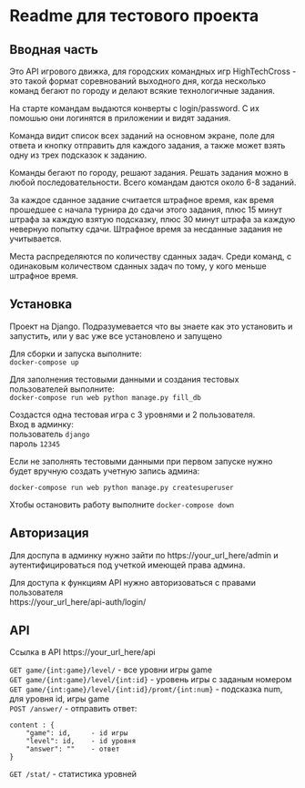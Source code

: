 <h1>Readme для тестового проекта
</h1>

<h2>Вводная часть</h2>
Это API игрового движка, для городских командных игр HighTechCross - это такой формат соревнований выходного дня, когда несколько команд бегают по городу и делают всякие технологичные задания.

На старте командам выдаются конверты с login/password. С их помошью они логинятся в приложении и видят задания.

Команда видит список всех заданий на основном экране, поле для ответа и кнопку отправить для каждого задания, а также может взять одну из трех подсказок к заданию.


Команды бегают по городу, решают задания. Решать задания можно в любой последовательности. Всего командам даются около 6-8 заданий.

За каждое сданное задание считается штрафное время, как время прошедшее с начала турнира до сдачи этого задания, плюс 15 минут штрафа за каждую взятую подсказку, плюс 30 минут штрафа за каждую неверную попытку сдачи. Штрафное время за несданные задания не учитывается.

Места распределяются по количеству сданных задач. Среди команд, с одинаковым количеством сданных задач по тому, у кого меньше штрафное время.

<h2>Установка</h2>
Проект на Django. Подразумевается что вы знаете как это установить и запустить, или у вас уже все установлено и запущено

Для сборки и запуска выполните:  
`docker-compose up`

Для заполнения тестовыми данными и создания тестовых пользователей выполните:  
`docker-compose run web python manage.py fill_db`

Создастся одна тестовая игра с 3 уровнями и 2 пользователя.  
Вход в админку:  
пользователь `django`  
пароль `12345`

Если не заполнять тестовыми данными при первом запуске нужно будет вручную создать учетную запись админа:</p>
`docker-compose run web python manage.py createsuperuser`

Xтобы остановить работу выполните
`docker-compose down`

<h2>Авторизация</h2>
Для доспупа в админку нужно зайти по 
https://your_url_here/admin и аутентифицироваться под учеткой имеющей права админа.

Для доступа к функциям API нужно авторизоваться с правами пользователя  
https://your_url_here/api-auth/login/

<h2>API</h2>

Ссылка  в API  https://your_url_here/api

`GET game/{int:game}/level/` - все уровни игры game  
`GET game/{int:game}/level/{int:id}` - уровень игры с заданым номером  
`GET game/{int:game}/level/{int:id}/promt/{int:num}`  - подсказка num, для уровня id, игры game  
`POST /answer/` - отправить ответ: 

```
content : {
    "game": id,     - id игры
    "level": id,    - id уровня   
    "answer": ""    - ответ
}
   ```

`GET /stat/` - статистика уровней




